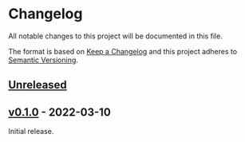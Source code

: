 # Changelog
All notable changes to this project will be documented in this file.

The format is based on [Keep a Changelog](http://keepachangelog.com/en/1.0.0/)
and this project adheres to [Semantic Versioning](http://semver.org/spec/v2.0.0.html).


## [Unreleased]
[Unreleased]: https://github.com/althonos/gb-io.py/compare/v0.1.0...HEAD

## [v0.1.0] - 2022-03-10
[v0.1.0]: https://github.com/althonos/gb-io.py/compare/e092b0369...v0.1.0

Initial release.
